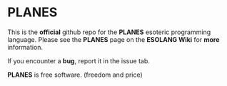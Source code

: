 # PLANES

This is the **official** github repo for the **PLANES** esoteric programming language. Please see the **PLANES** page on the **ESOLANG Wiki** for **more** information.

If you encounter a **bug**, report it in the issue tab.

**PLANES** is free software. (freedom and price)

